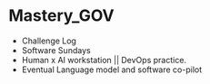 # Mastery_GOV
- Challenge Log 
- Software Sundays 
- Human x AI workstation || DevOps practice.
- Eventual Language model and software co-pilot
